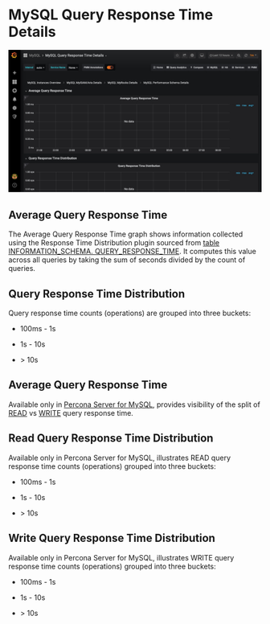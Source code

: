 # MySQL Query Response Time Details

![image](../../_images/PMM_MySQL_Query_Response_Time_Details.jpg)

## Average Query Response Time

The Average Query Response Time graph shows information collected using the Response Time Distribution plugin sourced from [table INFORMATION_SCHEMA. QUERY_RESPONSE_TIME](https://www.percona.com/doc/percona-server/5.7/diagnostics/response_time_distribution.html#QUERY_RESPONSE_TIME). It computes this value across all queries by taking the sum of seconds divided by the count of queries.

## Query Response Time Distribution

Query response time counts (operations) are grouped into three buckets:

* 100ms - 1s

* 1s - 10s

* &gt; 10s

## Average Query Response Time

Available only in [Percona Server for MySQL](https://www.percona.com/doc/percona-server/5.7/diagnostics/response_time_distribution.html#logging-the-queries-in-separate-read-and-write-tables), provides  visibility of the split of [READ](https://www.percona.com/doc/percona-server/5.7/diagnostics/response_time_distribution.html#QUERY_RESPONSE_TIME_READ) vs [WRITE](https://www.percona.com/doc/percona-server/5.7/diagnostics/response_time_distribution.html#QUERY_RESPONSE_TIME_WRITE) query response time.

## Read Query Response Time Distribution

Available only in Percona Server for MySQL, illustrates READ query response time counts (operations) grouped into three buckets:

* 100ms - 1s

* 1s - 10s

* &gt; 10s

## Write Query Response Time Distribution

Available only in Percona Server for MySQL, illustrates WRITE query response time counts (operations) grouped into three buckets:

* 100ms - 1s

* 1s - 10s

* &gt; 10s
